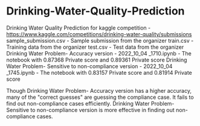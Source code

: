 # Drinking-Water-Quality-Prediction
Drinking Water Quality Prediction for kaggle competition -  https://www.kaggle.com/competitions/drinking-water-quality/submissions
sample_submission.csv - Sample submission from the organizer
train.csv - Training data from the organizer
test.csv - Test data from the organizer
Drinking Water Problem- Accuracy version - 2022_10_04 _1710.ipynb - The notebook with 0.87368 Private score and 0.89361 Private score
Drinking Water Problem- Sensitive to non-compliance version - 2022_10_04 _1745.ipynb - The notebook with 0.83157 Private score and 0.81914 Private score

Though Drinking Water Problem- Accuracy version has a higher accuracy, many of the "correct guesses" are guessing the compliance case. It fails to find out non-compliance cases efficiently.
Drinking Water Problem- Sensitive to non-compliance version is more effective in finding out non-compliance cases.
